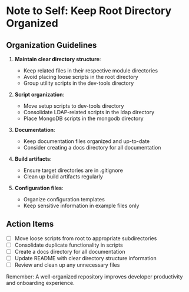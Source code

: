# Note to Self: Keep Root Directory Organized

## Organization Guidelines

1. **Maintain clear directory structure**:
   - Keep related files in their respective module directories
   - Avoid placing loose scripts in the root directory
   - Group utility scripts in the dev-tools directory

2. **Script organization**:
   - Move setup scripts to dev-tools directory
   - Consolidate LDAP-related scripts in the ldap directory
   - Place MongoDB scripts in the mongodb directory

3. **Documentation**:
   - Keep documentation files organized and up-to-date
   - Consider creating a docs directory for all documentation

4. **Build artifacts**:
   - Ensure target directories are in .gitignore
   - Clean up build artifacts regularly

5. **Configuration files**:
   - Organize configuration templates
   - Keep sensitive information in example files only

## Action Items

- [ ] Move loose scripts from root to appropriate subdirectories
- [ ] Consolidate duplicate functionality in scripts
- [ ] Create a docs directory for all documentation
- [ ] Update README with clear directory structure information
- [ ] Review and clean up any unnecessary files

Remember: A well-organized repository improves developer productivity and onboarding experience.